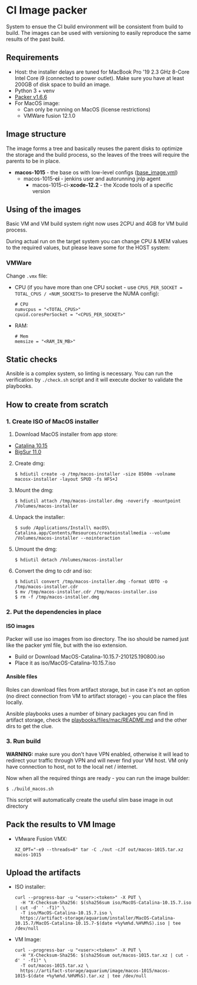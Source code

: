 # CI Image packer

System to ensue the CI build environment will be consistent from build to build. The images can be
used with versioning to easily reproduce the same results of the past build.

## Requirements

* Host: the installer delays are tuned for MacBook Pro '19 2.3 GHz 8-Core Intel Core i9 (connected
  to power outlet). Make sure you have at least 200GB of disk space to build an image.
* Python 3 + venv
* [Packer v1.6.6](https://www.packer.io/downloads)
* For MacOS image:
  * Can only be running on MacOS (license restrictions)
  * VMWare fusion 12.1.0

## Image structure

The image forms a tree and basically reuses the parent disks to optimize the storage and the build
process, so the leaves of the trees will require the parents to be in place.

* **macos-1015** - the base os with low-level configs ([base_image.yml](playbooks/base_image.yml))
   * macos-1015-**ci** - jenkins user and autorunning jnlp agent
      * macos-1015-ci-**xcode-12.2** - the Xcode tools of a specific version

## Using of the images

Basic VM and VM build system right now uses 2CPU and 4GB for VM build process.

During actual run on the target system you can change CPU & MEM values to the required values, but
please leave some for the HOST system:

### VMWare

Change `.vmx` file:

* CPU (if you have more than one CPU socket - use `CPUS_PER_SOCKET = TOTAL_CPUS / <NUM_SOCKETS>`
  to preserve the NUMA config):
   ```
   # CPU
   numvcpus = "<TOTAL_CPUS>"
   cpuid.coresPerSocket = "<CPUS_PER_SOCKET>"
   ```
* RAM:
   ```
   # Mem
   memsize = "<RAM_IN_MB>"
   ```

## Static checks

Ansible is a complex system, so linting is necessary. You can run the verification by `./check.sh`
script and it will execute docker to validate the playbooks.

## How to create from scratch

### 1. Create ISO of MacOS installer

1. Download MacOS installer from app store:
  * [Catalina 10.15](https://itunes.apple.com/us/app/macos-catalina/id1466841314?ls=1&mt=12)
  * [BigSur 11.0](https://itunes.apple.com/us/app/macos-big-sur/id1526878132?ls=1&mt=12)
2. Create dmg:
   ```
   $ hdiutil create -o /tmp/macos-installer -size 8500m -volname macosx-installer -layout SPUD -fs HFS+J
   ```
3. Mount the dmg:
   ```
   $ hdiutil attach /tmp/macos-installer.dmg -noverify -mountpoint /Volumes/macos-installer
   ```
4. Unpack the installer:
   ```
   $ sudo /Applications/Install\ macOS\ Catalina.app/Contents/Resources/createinstallmedia --volume /Volumes/macos-installer --nointeraction
   ```
5. Umount the dmg:
   ```
   $ hdiutil detach /Volumes/macos-installer
   ```
6. Convert the dmg to cdr and iso:
   ```
   $ hdiutil convert /tmp/macos-installer.dmg -format UDTO -o /tmp/macos-installer.cdr
   $ mv /tmp/macos-installer.cdr /tmp/macos-installer.iso
   $ rm -f /tmp/macos-installer.dmg
   ```

### 2. Put the dependencies in place

#### ISO images

Packer will use iso images from iso directory. The iso should be named just like the packer yml file,
but with the iso extension.

* Build or Download MacOS-Catalina-10.15.7-210125.190800.iso
* Place it as iso/MacOS-Catalina-10.15.7.iso

#### Ansible files

Roles can download files from artifact storage, but in case it's not an option (no direct connection
from VM to artifact storage) - you can place the files locally.

Ansible playbooks uses a number of binary packages you can find in artifact storage, check the
[playbooks/files/mac/README.md](playbooks/files/mac/README.md) and the other dirs to get the
clue.

### 3. Run build

**WARNING:** make sure you don't have VPN enabled, otherwise it will lead to redirect your traffic through
VPN and will never find your VM host. VM only have connection to host, not to the local net / internet.

Now when all the required things are ready - you can run the image builder:
```
$ ./build_macos.sh
```

This script will automatically create the useful slim base image in out directory

## Pack the results to VM Image

* VMware Fusion VMX:
   ```
   XZ_OPT="-e9 --threads=8" tar -C ./out -cJf out/macos-1015.tar.xz macos-1015
   ```

## Upload the artifacts

* ISO installer:
   ```
   curl --progress-bar -u "<user>:<token>" -X PUT \
     -H "X-Checksum-Sha256: $(sha256sum iso/MacOS-Catalina-10.15.7.iso | cut -d' ' -f1)" \
     -T iso/MacOS-Catalina-10.15.7.iso \
     https://artifact-storage/aquarium/installer/MacOS-Catalina-10.15.7/MacOS-Catalina-10.15.7-$(date +%y%m%d.%H%M%S).iso | tee /dev/null
   ```

* VM Image:
   ```
   curl --progress-bar -u "<user>:<token>" -X PUT \
     -H "X-Checksum-Sha256: $(sha256sum out/macos-1015.tar.xz | cut -d' ' -f1)" \
     -T out/macos-1015.tar.xz \
     https://artifact-storage/aquarium/image/macos-1015/macos-1015-$(date +%y%m%d.%H%M%S).tar.xz | tee /dev/null
   ```
